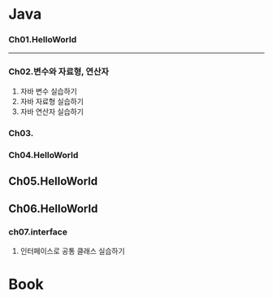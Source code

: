 # Java
### Ch01.HelloWorld
---
### Ch02.변수와 자료형, 연산자
1. 자바 변수 실습하기
2. 자바 자료형 실습하기
3. 자바 연산자 실습하기

### Ch03.

### Ch04.HelloWorld

## Ch05.HelloWorld

## Ch06.HelloWorld

### ch07.interface
1. 인터페이스로 공통 클래스 실습하기
# Book